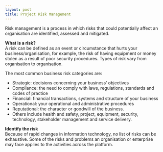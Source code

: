 ```yaml
---
layout: post
title: Project Risk Management
---
```

Risk management is a process in which  risks that could potentially affect an organisation are identified, assessed and mitigated.

**What is a risk?**<br>
A risk can be defined as an event or circumstance that hurts your business/organisation, for example, the risk of having equipment or money stolen as a result of poor security procedures. Types of risk vary from organisation to organisation.

The most common business risk categories are:<br>
- Strategic: decisions concerning your business’ objectives
- Compliance: the need to comply with laws, regulations, standards and codes of practice
- Financial: financial transactions, systems and structure of your business
- Operational: your operational and administrative procedures
- Reputational: the character or goodwill of the business.
- Others include health and safety, project, equipment, security, technology, stakeholder management and service delivery.

**Identify the risk**<br>
Because of rapid changes in information technology, no list of risks can be exhaustive. Some of the risks and problems an organisation or enterprise may face applies to the activities across the platform.